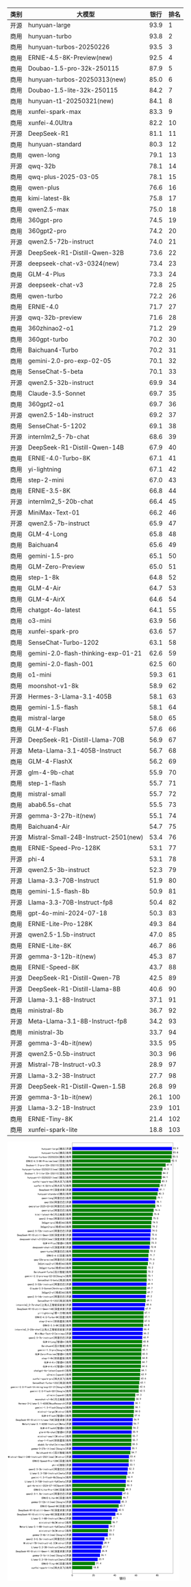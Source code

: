 
| 类别 | 大模型                         | 银行 | 排名 |
|-----|------------------------------|---------|----|
|开源|hunyuan-large|93.9|1|
|商用|hunyuan-turbo|93.8|2|
|商用|hunyuan-turbos-20250226|93.5|3|
|商用|ERNIE-4.5-8K-Preview(new)|92.5|4|
|商用|Doubao-1.5-pro-32k-250115|87.9|5|
|商用|hunyuan-turbos-20250313(new)|85.0|6|
|商用|Doubao-1.5-lite-32k-250115|84.2|7|
|商用|hunyuan-t1-20250321(new)|84.1|8|
|商用|xunfei-spark-max|83.3|9|
|商用|xunfei-4.0Ultra|82.2|10|
|开源|DeepSeek-R1|81.1|11|
|商用|hunyuan-standard|80.3|12|
|商用|qwen-long|79.1|13|
|开源|qwq-32b|78.1|14|
|商用|qwq-plus-2025-03-05|78.1|15|
|商用|qwen-plus|76.6|16|
|商用|kimi-latest-8k|75.8|17|
|商用|qwen2.5-max|75.0|18|
|商用|360gpt-pro|74.5|19|
|商用|360gpt2-pro|74.2|20|
|开源|qwen2.5-72b-instruct|74.0|21|
|开源|DeepSeek-R1-Distill-Qwen-32B|73.6|22|
|开源|deepseek-chat-v3-0324(new)|73.4|23|
|商用|GLM-4-Plus|73.3|24|
|开源|deepseek-chat-v3|72.8|25|
|商用|qwen-turbo|72.2|26|
|商用|ERNIE-4.0|71.7|27|
|开源|qwq-32b-preview|71.6|28|
|商用|360zhinao2-o1|71.2|29|
|商用|360gpt-turbo|70.2|30|
|商用|Baichuan4-Turbo|70.2|31|
|商用|gemini-2.0-pro-exp-02-05|70.1|32|
|商用|SenseChat-5-beta|70.1|33|
|开源|qwen2.5-32b-instruct|69.9|34|
|商用|Claude-3.5-Sonnet|69.7|35|
|商用|360gpt2-o1|69.7|36|
|开源|qwen2.5-14b-instruct|69.2|37|
|商用|SenseChat-5-1202|69.1|38|
|开源|internlm2_5-7b-chat|68.6|39|
|开源|DeepSeek-R1-Distill-Qwen-14B|67.9|40|
|商用|ERNIE-4.0-Turbo-8K|67.1|41|
|商用|yi-lightning|67.1|42|
|商用|step-2-mini|67.0|43|
|商用|ERNIE-3.5-8K|66.8|44|
|开源|internlm2_5-20b-chat|66.4|45|
|开源|MiniMax-Text-01|66.2|46|
|开源|qwen2.5-7b-instruct|65.9|47|
|商用|GLM-4-Long|65.8|48|
|商用|Baichuan4|65.6|49|
|商用|gemini-1.5-pro|65.1|50|
|商用|GLM-Zero-Preview|65.0|51|
|商用|step-1-8k|64.8|52|
|商用|GLM-4-Air|64.7|53|
|商用|GLM-4-AirX|64.6|54|
|商用|chatgpt-4o-latest|64.1|55|
|商用|o3-mini|63.9|56|
|商用|xunfei-spark-pro|63.6|57|
|商用|SenseChat-Turbo-1202|63.1|58|
|商用|gemini-2.0-flash-thinking-exp-01-21|62.6|59|
|商用|gemini-2.0-flash-001|62.5|60|
|商用|o1-mini|59.3|61|
|商用|moonshot-v1-8k|58.9|62|
|开源|Hermes-3-Llama-3.1-405B|58.1|63|
|商用|gemini-1.5-flash|58.1|64|
|商用|mistral-large|58.0|65|
|商用|GLM-4-Flash|57.6|66|
|开源|DeepSeek-R1-Distill-Llama-70B|56.9|67|
|开源|Meta-Llama-3.1-405B-Instruct|56.7|68|
|商用|GLM-4-FlashX|56.2|69|
|开源|glm-4-9b-chat|55.9|70|
|商用|step-1-flash|55.7|71|
|商用|mistral-small|55.7|72|
|商用|abab6.5s-chat|55.5|73|
|开源|gemma-3-27b-it(new)|55.1|74|
|商用|Baichuan4-Air|54.7|75|
|开源|Mistral-Small-24B-Instruct-2501(new)|53.4|76|
|商用|ERNIE-Speed-Pro-128K|53.1|77|
|开源|phi-4|53.1|78|
|开源|qwen2.5-3b-instruct|52.3|79|
|开源|Llama-3.3-70B-Instruct|51.9|80|
|商用|gemini-1.5-flash-8b|50.9|81|
|开源|Llama-3.3-70B-Instruct-fp8|50.4|82|
|商用|gpt-4o-mini-2024-07-18|50.3|83|
|商用|ERNIE-Lite-Pro-128K|49.3|84|
|开源|qwen2.5-1.5b-instruct|47.0|85|
|商用|ERNIE-Lite-8K|46.7|86|
|开源|gemma-3-12b-it(new)|45.3|87|
|商用|ERNIE-Speed-8K|43.7|88|
|开源|DeepSeek-R1-Distill-Qwen-7B|42.5|89|
|开源|DeepSeek-R1-Distill-Llama-8B|40.6|90|
|开源|Llama-3.1-8B-Instruct|37.1|91|
|商用|ministral-8b|36.7|92|
|开源|Meta-Llama-3.1-8B-Instruct-fp8|34.2|93|
|商用|ministral-3b|33.7|94|
|开源|gemma-3-4b-it(new)|33.5|95|
|开源|qwen2.5-0.5b-instruct|30.3|96|
|开源|Mistral-7B-Instruct-v0.3|28.9|97|
|开源|Llama-3.2-3B-Instruct|27.7|98|
|开源|DeepSeek-R1-Distill-Qwen-1.5B|26.8|99|
|开源|gemma-3-1b-it(new)|26.1|100|
|开源|Llama-3.2-1B-Instruct|23.9|101|
|商用|ERNIE-Tiny-8K|21.4|102|
|商用|xunfei-spark-lite|18.8|103|


![lin](../pic/银行.png)
